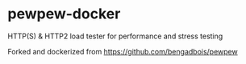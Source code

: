 # pewpew-docker

HTTP(S) & HTTP2 load tester for performance and stress testing

Forked and dockerized from https://github.com/bengadbois/pewpew

